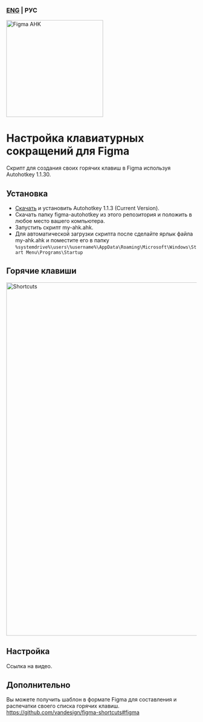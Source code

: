### [ENG](https://github.com/vandesign/figma-autohotkey/blob/master/README.md) | РУС
<img width="256" alt="Figma AHK" src="https://github.com/vandesign/figma-autohotkey/blob/master/figma-autohotkey.png">

# Настройка клавиатурных сокращений для Figma
Скрипт для создания своих горячих клавиш в Figma используя Autohotkey 1.1.30.

## Установка
- [Скачать](https://www.autohotkey.com/) и установить Autohotkey 1.1.3 (Current Version).
- Скачать папку figma-autohotkey из этого репозитория и положить в любое место вашего компьютера.
- Запустить скрипт my-ahk.ahk.
- Для автоматической загрузки скрипта после сделайте ярлык файла my-ahk.ahk и поместите его в папку `%systemdrive%\users\%username%\AppData\Roaming\Microsoft\Windows\Start Menu\Programs\Startup`

## Горячие клавиши
<img width="933" alt="Shortcuts" src="https://github.com/vandesign/figma-autohotkey/blob/master/figma-autohotkey/figma/figma-shortcuts-windows-custom.png">

## Настройка
Ссылка на видео.

## Дополнительно
Вы можете получить шаблон в формате Figma для составления и распечатки своего списка горячих клавиш.
https://github.com/vandesign/figma-shortcuts#figma
